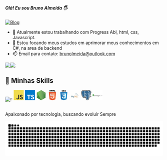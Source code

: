 
##### Olá! Eu sou Bruno Almeida 🖐️

[![Blog](https://img.shields.io/badge/LinkedIn-0077B5?style=for-the-badge&logo=linkedin&logoColor=white)](https://www.linkedin.com/in/bruno-h/)  

- 🔭 Atualmente estou trabalhando com Progress Abl, html, css, Javascript.
- 🌱 Estou focando meus estudos em aprimorar meus conhecimentos em C#, na area de backend
- 📫 Email para contato: brunolmeida@outlook.com 
<div  style="Display: flex; flex-wrap: nowrap; flex-direction: row;" >
    <img src="https://github-readme-stats.vercel.app/api?username=bruunooAlmeida&theme=radical&show_icons=true)](https://github.com/anuraghazra/github-readme-stats)">    
    <img src=https://github-readme-stats.vercel.app/api/top-langs/?username=bruunooAlmeida&hide=html&layout=compact&theme=merko)](https://github.com/anuraghazra/github-readme-stats)>
</div>

    
## 🚀 Minhas Skills
<code><img height="32" src="https://cdn.iconscout.com/icon/free/png-512/c-programming-569564.png" alt="c"/></code>
<code><img height="32" src="https://raw.githubusercontent.com/github/explore/80688e429a7d4ef2fca1e82350fe8e3517d3494d/topics/javascript/javascript.png" alt="Javascript"/></code>
<code><img height="32" src="https://raw.githubusercontent.com/github/explore/80688e429a7d4ef2fca1e82350fe8e3517d3494d/topics/typescript/typescript.png" alt="Typescript"/></code>
<code><img height="32" src="https://raw.githubusercontent.com/github/explore/80688e429a7d4ef2fca1e82350fe8e3517d3494d/topics/nodejs/nodejs.png" alt="Nodejs"/></code>
<code><img height="32" src="https://raw.githubusercontent.com/github/explore/80688e429a7d4ef2fca1e82350fe8e3517d3494d/topics/html/html.png" alt="HTML5"/></code>
<code><img height="32" src="https://raw.githubusercontent.com/github/explore/80688e429a7d4ef2fca1e82350fe8e3517d3494d/topics/css/css.png" alt="CSS"/></code>
<code><img height="32" src="https://raw.githubusercontent.com/github/explore/80688e429a7d4ef2fca1e82350fe8e3517d3494d/topics/mysql/mysql.png" alt="MySQL"/></code>
<code><img height="32" src="https://raw.githubusercontent.com/github/explore/80688e429a7d4ef2fca1e82350fe8e3517d3494d/topics/postgresql/postgresql.png" alt="PostegreSQL"/></code>
<code><img height="32" src="https://raw.githubusercontent.com/github/explore/80688e429a7d4ef2fca1e82350fe8e3517d3494d/topics/mongodb/mongodb.png" alt="MongoDB"/></code>

<div style="display: inline_block"><br>
   Apaixonado por tecnologia, buscando evoluir Sempre
</div>

![Snake animation](https://github.com/ThiagoBussola/ThiagoBussola/blob/output/github-contribution-grid-snake.svg)
